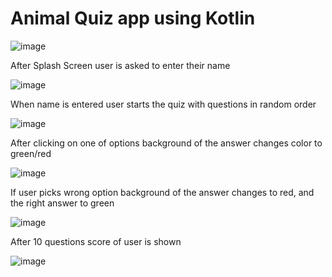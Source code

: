 # Animal Quiz app using Kotlin

![image](https://user-images.githubusercontent.com/84230029/192521986-8a5e0573-ced8-4be6-98f9-9dcef088ba80.png)

After Splash Screen user is asked to enter their name

![image](https://user-images.githubusercontent.com/84230029/192522390-e339abde-5dfc-42f6-b799-fb391ebca58b.png)

When name is entered user starts the quiz with questions in random order

![image](https://user-images.githubusercontent.com/84230029/192526279-aa2fd901-0070-49e4-a50f-2bf270f1de97.png)

After clicking on one of options background of the answer changes color to green/red

![image](https://user-images.githubusercontent.com/84230029/192526913-ffde1413-60c3-4307-88df-48fbcf11dc35.png)

If user picks wrong option background of the answer changes to red, and the right answer to green

![image](https://user-images.githubusercontent.com/84230029/192527292-88534426-4639-4ed8-94d5-1cac0b0d494c.png)

After 10 questions score of user is shown

![image](https://user-images.githubusercontent.com/84230029/192527885-318199dd-2fd0-43ff-a687-41b1c9c562ce.png)
